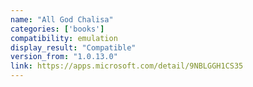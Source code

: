 ```yaml
---
name: "All God Chalisa"
categories: ['books']
compatibility: emulation
display_result: "Compatible"
version_from: "1.0.13.0"
link: https://apps.microsoft.com/detail/9NBLGGH1CS35
---
```

